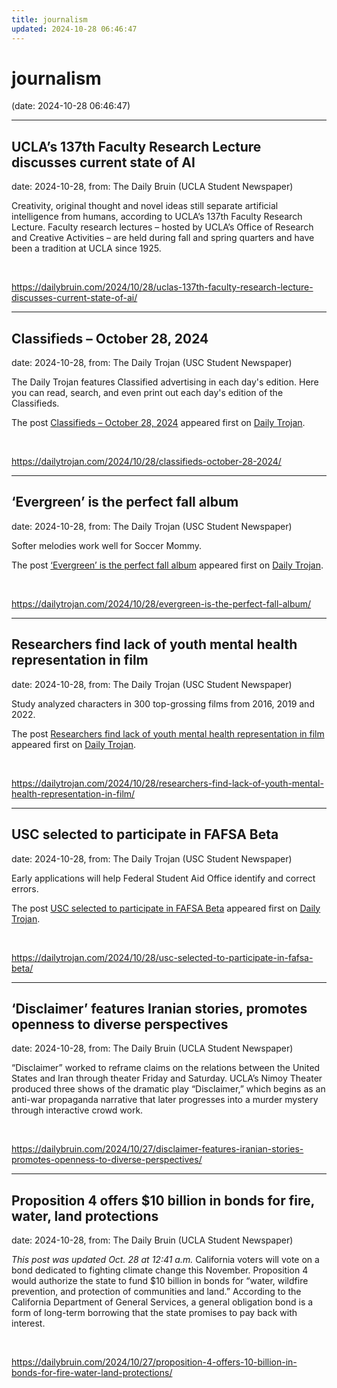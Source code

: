 ```yaml
---
title: journalism
updated: 2024-10-28 06:46:47
---
```


# journalism

(date: 2024-10-28 06:46:47)

---

## UCLA’s 137th Faculty Research Lecture discusses current state of AI

date: 2024-10-28, from: The Daily Bruin (UCLA Student Newspaper)

Creativity, original thought and novel ideas still separate artificial intelligence from humans, according to UCLA&#8217;s 137th Faculty Research Lecture.
Faculty research lectures &#8211; hosted by UCLA&#8217;s Office of Research and Creative Activities &#8211; are held during fall and spring quarters and have been a tradition at UCLA since 1925. 

<br> 

<https://dailybruin.com/2024/10/28/uclas-137th-faculty-research-lecture-discusses-current-state-of-ai/>

---

## Classifieds – October 28, 2024

date: 2024-10-28, from: The Daily Trojan (USC Student Newspaper)

<p>The Daily Trojan features Classified advertising in each day's edition.  Here you can read, search, and even print out each day's edition of the Classifieds.</p>
<p>The post <a href="https://dailytrojan.com/2024/10/28/classifieds-october-28-2024/">Classifieds &#8211; October 28, 2024</a> appeared first on <a href="https://dailytrojan.com">Daily Trojan</a>.</p>
 

<br> 

<https://dailytrojan.com/2024/10/28/classifieds-october-28-2024/>

---

## ‘Evergreen’ is the perfect fall album

date: 2024-10-28, from: The Daily Trojan (USC Student Newspaper)

<p>Softer melodies work well for Soccer Mommy.</p>
<p>The post <a href="https://dailytrojan.com/2024/10/28/evergreen-is-the-perfect-fall-album/">‘Evergreen’ is the perfect fall album</a> appeared first on <a href="https://dailytrojan.com">Daily Trojan</a>.</p>
 

<br> 

<https://dailytrojan.com/2024/10/28/evergreen-is-the-perfect-fall-album/>

---

## Researchers find lack of youth mental health representation in film

date: 2024-10-28, from: The Daily Trojan (USC Student Newspaper)

<p>Study analyzed characters in 300 top-grossing films from 2016, 2019 and 2022.</p>
<p>The post <a href="https://dailytrojan.com/2024/10/28/researchers-find-lack-of-youth-mental-health-representation-in-film/">Researchers find lack of youth mental health representation in film</a> appeared first on <a href="https://dailytrojan.com">Daily Trojan</a>.</p>
 

<br> 

<https://dailytrojan.com/2024/10/28/researchers-find-lack-of-youth-mental-health-representation-in-film/>

---

## USC selected to participate in FAFSA Beta

date: 2024-10-28, from: The Daily Trojan (USC Student Newspaper)

<p>Early applications will help Federal Student Aid Office identify and correct errors.</p>
<p>The post <a href="https://dailytrojan.com/2024/10/28/usc-selected-to-participate-in-fafsa-beta/">USC selected to participate in FAFSA Beta</a> appeared first on <a href="https://dailytrojan.com">Daily Trojan</a>.</p>
 

<br> 

<https://dailytrojan.com/2024/10/28/usc-selected-to-participate-in-fafsa-beta/>

---

## ‘Disclaimer’ features Iranian stories, promotes openness to diverse perspectives

date: 2024-10-28, from: The Daily Bruin (UCLA Student Newspaper)

&#8220;Disclaimer&#8221; worked to reframe claims on the relations between the United States and Iran through theater Friday and Saturday.
UCLA&#8217;s Nimoy Theater produced three shows of the dramatic play &#8220;Disclaimer,&#8221; which begins as an anti-war propaganda narrative that later progresses into a murder mystery through interactive crowd work. 

<br> 

<https://dailybruin.com/2024/10/27/disclaimer-features-iranian-stories-promotes-openness-to-diverse-perspectives/>

---

## Proposition 4 offers $10 billion in bonds for fire, water, land protections

date: 2024-10-28, from: The Daily Bruin (UCLA Student Newspaper)

<em>This post was updated Oct. 28 at 12:41 a.m.</em>
California voters will vote on a bond dedicated to fighting climate change this November.
Proposition 4 would authorize the state to fund $10 billion in bonds for &#8220;water, wildfire prevention, and protection of communities and land.&#8221; According to the California Department of General Services, a general obligation bond is a form of long-term borrowing that the state promises to pay back with interest. 

<br> 

<https://dailybruin.com/2024/10/27/proposition-4-offers-10-billion-in-bonds-for-fire-water-land-protections/>

